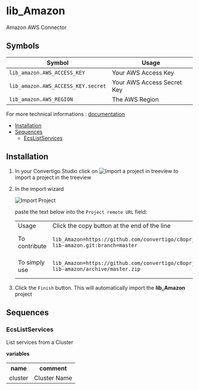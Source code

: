 


# lib_Amazon

Amazon AWS Connector
## Symbols

| Symbol                          | Usage                      |
|---------------------------------|----------------------------|
| `lib_amazon.AWS_ACCESS_KEY`     | Your AWS Access Key        |
| `lib_amazon.AWS_ACCESS_KEY.secret` | Your AWS Access Secret Key |
| `lib_amazon.AWS_REGION`         | The AWS Region             |




For more technical informations : [documentation](./project.md)

- [Installation](#installation)
- [Sequences](#sequences)
    - [EcsListServices](#ecslistservices)


## Installation

1. In your Convertigo Studio click on ![](https://github.com/convertigo/convertigo/blob/develop/eclipse-plugin-studio/icons/studio/project_import.gif?raw=true "Import a project in treeview") to import a project in the treeview
2. In the import wizard

   ![](https://github.com/convertigo/convertigo/blob/develop/eclipse-plugin-studio/tomcat/webapps/convertigo/templates/ftl/project_import_wzd.png?raw=true "Import Project")
   
   paste the text below into the `Project remote URL` field:
   <table>
     <tr><td>Usage</td><td>Click the copy button at the end of the line</td></tr>
     <tr><td>To contribute</td><td>

     ```
     lib_Amazon=https://github.com/convertigo/c8oprj-lib-amazon.git:branch=master
     ```
     </td></tr>
     <tr><td>To simply use</td><td>

     ```
     lib_Amazon=https://github.com/convertigo/c8oprj-lib-amazon/archive/master.zip
     ```
     </td></tr>
    </table>
3. Click the `Finish` button. This will automatically import the __lib_Amazon__ project


## Sequences

### EcsListServices

List services from a Cluster

**variables**

<table>
<tr>
<th>name</th><th>comment</th>
</tr>
<tr>
<td>cluster</td><td>Cluster  Name</td>
</tr>
</table>



